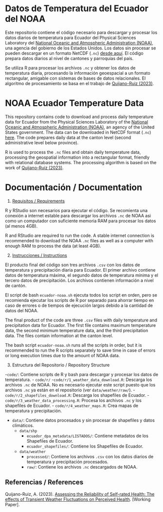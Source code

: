 # Datos de Temperatura del Ecuador del NOAA

Este repositorio contiene el código necesario para descargar y procesar los datos diarios de temperatura para Ecuador del Physical Sciences Laboratory del [National Oceanic and Atmospheric Administration (NOAA)](https://www.noaa.gov/), una agencia del gobierno de los Estados Unidos. Los datos sin procesar se pueden descargar en un formato NetCDF (`.nc`) [desde aquí](https://psl.noaa.gov/data/gridded/data.cpc.globaltemp.html). El código prepara datos diarios al nivel de cantones y parroquias del país.  

Se utiliza R para procesar los archivos `.nc` y obtener los datos de temperatura diaria, procesando la información geoespacial a un formato rectangular, amigable con sistemas de bases de datos relacionales. El algoritmo de procesamiento se basa en el trabajo de [Quijano-Ruiz (2023)](https://github.com/aquijanoruiz/Weather_HealthPerception).

# NOAA Ecuador Temperature Data

This repository contains code to download and process daily temperature data for Ecuador from the Physical Sciences Laboratory of the [National Oceanic and Atmospheric Administration (NOAA)](https://www.noaa.gov/), an agency of the United States government. The data can be downloaded in NetCDF format (`.nc`) [here](https://psl.noaa.gov/data/gridded/data.cpc.globaltemp.html). The code prepares daily data at the canton level (second administrative level below province). 

R is used to process the `.nc` files and obtain daily temperature data, processing the geospatial information into a rectangular format, friendly with relational database systems. The processing algorithm is based on the work of [Quijano-Ruiz (2023)](https://github.com/aquijanoruiz/Weather_HealthPerception).

# Documentación / Documentation

1. [Requisitos / Requirements](#requisitos--requirements)

R y RStudio son necesarios para ejecutar el código. Se recomienta una conexión a internet estable para descargar los archivos `.nc` de NOAA asi como un computador con suficiente memoria RAM para procesar los datos (al menos 4GB). 

R and RStudio are required to run the code. A stable internet connection is recommended to download the NOAA `.nc` files as well as a computer with enough RAM to process the data (at least 4GB).

2. [Instrucciones / Instructions](#instrucciones--instructions)

El producto final del código son tres archivos `.csv` con los datos de temperatura y precipitación diaria para Ecuador. El primer archivo contiene datos de temperatura máxima, el segundo datos de temperatura mínima y el tercero datos de precipitación. Los archivos contienen información a nivel de cantón. 

El script de bash `ecuador-noaa.sh` ejecuta todos los script en orden, pero se recomienda ejecutar los scripts de R por separado para ahorrar tiempo en caso de errores o de tiempos de ejecución largos debido a la cantidad de datos del NOAA.

The final product of the code are three `.csv` files with daily temperature and precipitation data for Ecuador. The first file contains maximum temperature data, the second minimum temperature data, and the third precipitation data. The files contain information at the canton level.

The bash script `ecuador-noaa.sh` runs all the scripts in order, but it is recommended to run the R scripts separately to save time in case of errors or long execution times due to the amount of NOAA data.

3. Estructura del Repositorio / Repository Structure

-`code/`: Contiene scripts de R y bash para descargar y procesar los datos de temperatura.
    - `code/r/`
        -`code/r/1_weather_data_download.R`: Descarga los archivos `.nc` de NOAA. No es necesario ejecutar este script puesto que los archivos `.nc` ya están en el repositorio (ver `data/weather/raw/`).
        -`code/r/2_shapefiles_download.R`: Descarga los shapefiles de Ecuador.
        -`code/r/3_weather_data_processing.R`: Procesa los archivos `.nc` y los shapefiles de Ecuador.
        - `code/r/4_weather_maps.R`: Crea mapas de temperatura y precipitación.

- `data/`: Contiene datos procesados y sin procesar de shapefiles y datos climáticos.
    - `data/shp`
        - `ecuador_dpa_metadata/LISTADOS/`: Contiene metadatos de los Shapefiles de Ecuador.
        - `ecuador_shapefiles/`: Contiene los Shapefiles de Ecuador.
    - `data/weather`
        - `processed/`: Contiene los archivos `.csv` con los datos diarios de temperatura y precipitación procesados.
        - `raw/`: Contiene los archivos `.nc` descargados de NOAA.

## Referencias / References

Quijano-Ruiz, A. (2023). [Assessing the Reliability of Self-rated Health: The effects of Transient Weather Fluctuations on Perceived Health](https://github.com/aquijanoruiz/Weather_HealthPerception). [Working Paper].